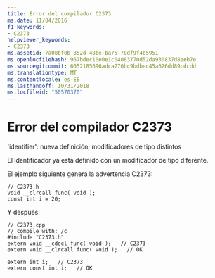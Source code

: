 ```yaml
---
title: Error del compilador C2373
ms.date: 11/04/2016
f1_keywords:
- C2373
helpviewer_keywords:
- C2373
ms.assetid: 7a08bf0b-852d-48be-ba75-70df9f4b5951
ms.openlocfilehash: 967bdec10e0e1c04083770d52da930837d8eeb7e
ms.sourcegitcommit: 6052185696adca270bc9bdbec45a626dd89cdcdd
ms.translationtype: MT
ms.contentlocale: es-ES
ms.lasthandoff: 10/31/2018
ms.locfileid: "50570370"
---
```

# <a name="compiler-error-c2373"></a>Error del compilador C2373

'identifier': nueva definición; modificadores de tipo distintos

El identificador ya está definido con un modificador de tipo diferente.

El ejemplo siguiente genera la advertencia C2373:

```
// C2373.h
void __clrcall func( void );
const int i = 20;
```

Y después:

```
// C2373.cpp
// compile with: /c
#include "C2373.h"
extern void __cdecl func( void );   // C2373
extern void __clrcall func( void );   // OK

extern int i;   // C2373
extern const int i;   // OK
```